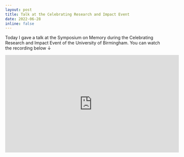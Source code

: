 ```yaml
---
layout: post
title: Talk at the Celebrating Research and Impact Event
date: 2022-06-28
inline: false
---
```

Today I gave a talk at the Symposium on Memory during the Celebrating Research and Impact Event of the University of Birmingham. You can watch the recording below ↓

<iframe width="560" height="315" src="https://www.youtube.com/embed/AFfQ3ONN21k" title="YouTube video player" frameborder="0" allow="accelerometer; autoplay; clipboard-write; encrypted-media; gyroscope; picture-in-picture" allowfullscreen></iframe>
